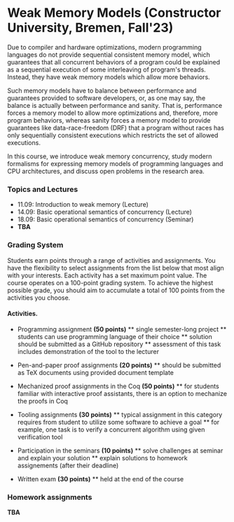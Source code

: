 # Weak Memory Models (Constructor University, Bremen, Fall'23)

Due to compiler and hardware optimizations, modern programming languages do not provide sequential consistent memory model, 
which guarantees that all concurrent behaviors of a program could be explained as a sequential execution of some interleaving of program's threads. 
Instead, they have weak memory models which allow more behaviors.

Such memory models have to balance between performance and guarantees provided to software developers, or, 
as one may say, the balance is actually between performance and sanity. 
That is, performance forces a memory model to allow more optimizations and, therefore, more program behaviors, 
whereas sanity forces a memory model to provide guarantees like data-race-freedom (DRF) 
that a program without races has only sequentially consistent executions which restricts the set of allowed executions.

In this course, we introduce weak memory concurrency, study modern formalisms for expressing memory models of programming languages and CPU architectures, 
and discuss open problems in the research area.

### Topics and Lectures

- 11.09: Introduction to weak memory (Lecture)
- 14.09: Basic operational semantics of concurrency (Lecture)
- 18.09: Basic operational semantics of concurrency (Seminar)
- **TBA**

### Grading System

Students earn points through a range of activities and assignments. 
You have the flexibility to select assignments from the list below that most align with your interests. 
Each activity has a set maximum point value. 
The course operates on a 100-point grading system. 
To achieve the highest possible grade, you should aim to accumulate a total of 100 points from the activities you choose.

#### Activities.

* Programming assignment **(50 points)**
  ** single semester-long project
  ** students can use programming language of their choice
  ** solution should be submitted as a GitHub repository
  ** assessment of this task includes demonstration of the tool to the lecturer

* Pen-and-paper proof assignments **(20 points)**
  ** should be submitted as TeX documents using provided document template

* Mechanized proof assignments in the Coq **(50 points)**
  ** for students familiar with interactive proof assistants, there is an option to mechanize the proofs in Coq

* Tooling assignments **(30 points)**
  ** typical assignment in this category requires from student to utilize some software to achieve a goal
  ** for example, one task is to verify a concurrent algorithm using given verification tool 

* Participation in the seminars **(10 points)**
  ** solve challenges at seminar and explain your solution
  ** explain solutions to homework assignements (after their deadline)

* Written exam **(30 points)**
  ** held at the end of the course

### Homework assignments

**TBA**